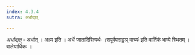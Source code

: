 ```yaml
---
index: 4.3.4
sutra: अर्धाद्यत्

---
```

_अर्धाद्यत्_ - अर्धात् । अध्र्य इति । अर्धे जातादिरित्यर्थः ।सपूर्वपदाट्ठञ् वाच्यः॑ इति वार्तिकं भाष्ये स्थितम् । बालेयार्धिकः ।